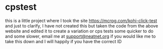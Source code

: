 # cpstest

this is a little project where I took the site https://mcrpg.com/kohi-click-test
and just to clarify, I have not created this but taken the code from the above website
and edited it to create a variation or cps tests some quicker to do and some slower,
email me at support@neatnet.org if you would like me to take this down and I will happily
if you have the correct ID
